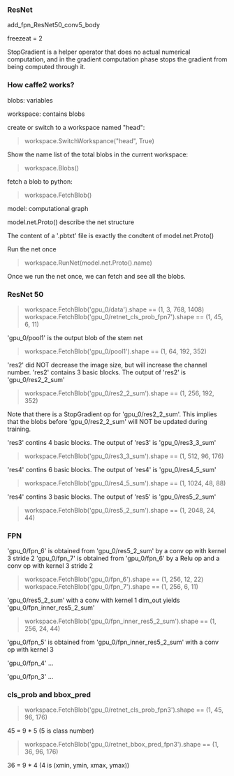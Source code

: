### ResNet

add_fpn_ResNet50_conv5_body

freezeat = 2

StopGradient is a helper operator that does no actual numerical computation, and in the gradient computation phase stops the gradient from being computed through it.


### How caffe2 works?

blobs: variables

workspace: contains blobs

create or switch to a workspace named "head":

>workspace.SwitchWorkspance("head", True)

Show the name list of the total blobs in the current workspace:

>workspace.Blobs()

fetch a blob to python:

>workspace.FetchBlob()


model: computational graph

model.net.Proto() describe the net structure

The content of a '.pbtxt' file is exactly the condtent of model.net.Proto()

Run the net once

>workspace.RunNet(model.net.Proto().name)

Once we run the net once, we can fetch and see all the blobs.

### ResNet 50

>workspace.FetchBlob('gpu_0/data').shape == (1, 3, 768, 1408)
>workspace.FetchBlob('gpu_0/retnet_cls_prob_fpn7').shape == (1, 45, 6, 11)

'gpu_0/pool1' is the output blob of the stem net

>workspace.FetchBlob('gpu_0/pool1').shape == (1, 64, 192, 352)

'res2' did NOT decrease the image size, but will increase the channel number. 'res2' contains 3 basic blocks. The output of 'res2' is 'gpu_0/res2_2_sum'

>workspace.FetchBlob('gpu_0/res2_2_sum').shape == (1, 256, 192, 352)

Note that there is a StopGradient op for 'gpu_0/res2_2_sum'. This implies that the blobs before 'gpu_0/res2_2_sum' will NOT be updated during training.

'res3' contins 4 basic blocks. The output of 'res3' is 'gpu_0/res3_3_sum'

>workspace.FetchBlob('gpu_0/res3_3_sum').shape == (1, 512, 96, 176)

'res4' contins 6 basic blocks. The output of 'res4' is 'gpu_0/res4_5_sum'

>workspace.FetchBlob('gpu_0/res4_5_sum').shape == (1, 1024, 48, 88)

'res4' contins 3 basic blocks. The output of 'res5' is 'gpu_0/res5_2_sum'

>workspace.FetchBlob('gpu_0/res5_2_sum').shape == (1, 2048, 24, 44)

### FPN

'gpu_0/fpn_6' is obtained from 'gpu_0/res5_2_sum' by a conv op with kernel 3 stride 2
'gpu_0/fpn_7' is obtained from 'gpu_0/fpn_6' by a Relu op and a conv op with kernel 3 stride 2

>workspace.FetchBlob('gpu_0/fpn_6').shape == (1, 256, 12, 22)
>workspace.FetchBlob('gpu_0/fpn_7').shape == (1, 256, 6, 11)

'gpu_0/res5_2_sum' with a conv with kernel 1 dim_out yields 'gpu_0/fpn_inner_res5_2_sum'

>workspace.FetchBlob('gpu_0/fpn_inner_res5_2_sum').shape == (1, 256, 24, 44)

'gpu_0/fpn_5' is obtained from 'gpu_0/fpn_inner_res5_2_sum' with a conv op with kernel 3

'gpu_0/fpn_4' ...

'gpu_0/fpn_3' ...

### cls_prob and bbox_pred

>workspace.FetchBlob('gpu_0/retnet_cls_prob_fpn3').shape == (1, 45, 96, 176) 

45 = 9 * 5 (5 is class number)

>workspace.FetchBlob('gpu_0/retnet_bbox_pred_fpn3').shape == (1, 36, 96, 176) 

36 = 9 * 4 (4 is (xmin, ymin, xmax, ymax))

